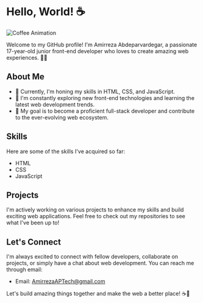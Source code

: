 # Hello, World! ☕️

![Coffee Animation](coffee-animation.gif)

Welcome to my GitHub profile! I'm Amirreza Abdeparvardegar, a passionate 17-year-old junior front-end developer who loves to create amazing web experiences. 👨‍💻

## About Me

- 🌱 Currently, I'm honing my skills in HTML, CSS, and JavaScript.
- 🔭 I'm constantly exploring new front-end technologies and learning the latest web development trends.
- 🚀 My goal is to become a proficient full-stack developer and contribute to the ever-evolving web ecosystem.

## Skills

Here are some of the skills I've acquired so far:

- HTML
- CSS
- JavaScript

## Projects

I'm actively working on various projects to enhance my skills and build exciting web applications. Feel free to check out my repositories to see what I've been up to!

## Let's Connect

I'm always excited to connect with fellow developers, collaborate on projects, or simply have a chat about web development. You can reach me through email:

- Email: [AmirrezaAPTech@gmail.com](mailto:amirrezaaptech@gmail.com)

Let's build amazing things together and make the web a better place! ☕️🚀
